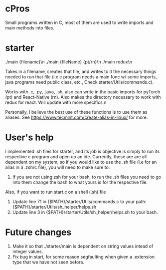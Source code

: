# cPros
Small programs written in C, most of them are used to write imports and main methods into files. 

# starter
  ./main {filename}\n
  ./main {fileName} {pt/rn}\n
  ./main redux\n
        
  Takes in a filename, creates that file, and writes to it the necessary things needed to run that file (i.e c program needs a main func w/ some imports, java programs need public class, etc., Check starter/Utils/commands.c).

Works with .c, .py, .java, .sh, also can write in the basic imports for pyTorch (pt) and React-Native (rn).
Also makes the directory necessary to work with redux for react. 
  Will update with more specifics n

Personally, I believe the best use of these functions is to use them as aliases. See https://www.tecmint.com/create-alias-in-linux/ for more.

# User's help
I implemented .sh files for starter, and its job is objective is simply to run its respective c program and open up an ide.
Currently, these are are all dependent on my system, so if you would like to use the .sh file (i.e for an alias in a .zshrc file), you will need to make sure to:
  1. If you are not using zsh for your bash, to run the .sh files you need to go into them change the bash to what yours is for the respective file.

Also, if you want to run start.c on a shell (.sh) file
  1. Update line 71 in {$PATH}/starter/Utils/commands.c to your path: {$PATH}/starter/Utils/sh_helper/helps.sh
  2. Update line 3 in {$PATH}/starter/Utils/sh_helper/helps.sh to your bash. 

# Future changes
1. Make it so that ./starter/main is dependent on string values intead of integer values.
2. Fix bug in start, for some reason segfaulting when given a .extension type that we have not seen before. 
